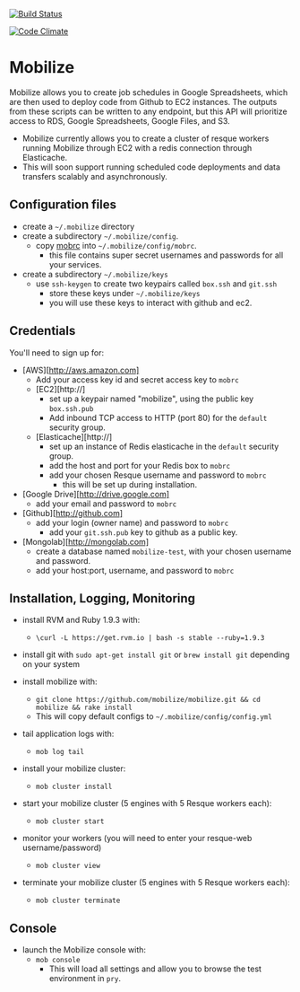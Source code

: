 [![Build Status](https://travis-ci.org/mobilize/mobilize.png?branch=master)](https://travis-ci.org/mobilize/mobilize)

[![Code Climate](https://codeclimate.com/repos/5228cc797e00a4686f016728/badges/1be30681e6c984b33eea/gpa.png)](https://codeclimate.com/repos/5228cc797e00a4686f016728/feed)

# Mobilize

Mobilize allows you to create job schedules in Google Spreadsheets,
which are then used to deploy code from Github to EC2 instances. The
outputs from these scripts can be written to any endpoint, but this API
will prioritize access to RDS, Google Spreadsheets, Google Files, and
S3.

* Mobilize currently allows you to create a cluster of resque workers
running Mobilize through EC2 with a redis connection through
Elasticache. 
*  This will soon support running scheduled code deployments and data
transfers scalably and asynchronously.

## Configuration files

* create a `~/.mobilize` directory
* create a subdirectory `~/.mobilize/config`.
  * copy [mobrc][0] into `~/.mobilize/config/mobrc`.
    * this file contains super secret usernames and passwords for all
      your services.
* create a subdirectory `~/.mobilize/keys`
  * use `ssh-keygen` to create two keypairs called `box.ssh` and `git.ssh`
    * store these keys under `~/.mobilize/keys`
    * you will use these keys to interact with github and ec2.

## Credentials

You'll need to sign up for:
* [AWS][http://aws.amazon.com]
  * Add your access key id and secret access key to `mobrc`
  * [EC2][http://]
    * set up a keypair named "mobilize", using the public key `box.ssh.pub`
    * Add inbound TCP access to HTTP (port 80) for the `default` security group. 
  * [Elasticache][http://]
    * set up an instance of Redis elasticache in the `default` security group.
    * add the host and port for your Redis box to `mobrc`
    * add your chosen Resque username and password to `mobrc` 
      * this will be set up during installation.
* [Google Drive][http://drive.google.com]
  * add your email and password to `mobrc`
* [Github][http://github.com]
  * add your login (owner name) and password to `mobrc`
    * add your `git.ssh.pub` key to github as a public key.
* [Mongolab][http://mongolab.com]
  * create a database named `mobilize-test`, with your chosen username
    and password.
  * add your host:port, username, and password to `mobrc`

## Installation, Logging, Monitoring

* install RVM and Ruby 1.9.3 with:
  * `\curl -L https://get.rvm.io | bash -s stable --ruby=1.9.3`

* install git with `sudo apt-get install git` or `brew install git`
  depending on your system

* install mobilize with:
  * `git clone https://github.com/mobilize/mobilize.git && cd mobilize && rake install`
  * This will copy default configs to `~/.mobilize/config/config.yml`

* tail application logs with:
  * `mob log tail`

* install your mobilize cluster:
  * `mob cluster install`

* start your mobilize cluster (5 engines with 5 Resque workers each):
  * `mob cluster start`

* monitor your workers (you will need to enter your resque-web username/password)
  * `mob cluster view`

* terminate your mobilize cluster (5 engines with 5 Resque workers each):
  * `mob cluster terminate`

## Console

* launch the Mobilize console with:
  * `mob console`
    * This will load all settings and allow you to browse the test
environment in `pry`.

[0]: http://github.com/mobilize/mobilize/blob/master/samples/mobrc
